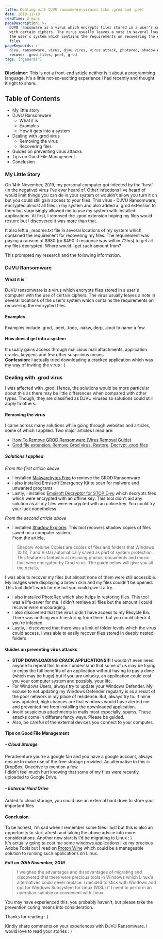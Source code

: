 ```yaml
---
title: Dealing with DJVU ransomware viruses like .grod and .peet
date: 2019-11-18
readTime: 3 mins
pageDescription: >-
  DJVU ransomware is a virus which encrypts files stored in a user's computer
  with certain ciphers. The virus usually leaves a note in several locations of
  the user's system which contains the requirements on recovering the encrypted
  files
pageKeywords: >-
  djvu, ransomware, virus, djvu virus, virus attack, photorec, shadow explorer,
  recover .grod files, peet, grod
tags: ["general"]
---
```

**Disclaimer:** This is not a front-end article neither is it about a programming language. It's a little not-so-exciting experience I had recently and thought it right to share.

## Table of Contents
- My little story
- DJVU Ransomware
  - What it is
  - Examples
  - How it gets into a system
- Dealing with .grod virus
  - Removing the virus
  - Recovering files
- Guides on preventing virus attacks
- Tips on Good File Management
- Conclusion

### My Little Story
On 14th November, 2019, my personal computer got infected by the 'best' (in the negative) virus I've ever heard of. Other infections I've heard of would limit things you can do in your system or wouldn't allow you turn it on but you could still gain access to your files.
This virus - DJVU Ransomware, encrypted almost all files in my system and also added a .grod extension to them but surprisingly allowed me to use my system with installed applications. At first, I removed the .grod extension hoping my files would restore but I discovered it was more than that.

It also left a _readme.txt file in several locations of my system which contained the requirement for recovering my files. The requirement was paying a ransom of $980 (or $490 if response was within 72hrs) to get all my files decrypted. Where would I get such amount from?

This prompted my research and the following information.

### DJVU Ransomware
#### What it is
DJVU ransomware is a virus which encrypts files stored in a user's computer with the use of certain ciphers. The virus usually leaves a note in several locations of the user's system which contains the requirements on recovering the encrypted files.

#### Examples
Examples include .grod, .peet, .toec, .nakw, derp, .coot to name a few.

#### How does it get into a system
It usually gains access through malicious mail attachments, application cracks, keygens and few other suspicious means.<br/>
**Confession:** I actually  tried downloading a cracked application which was my way of inviting the virus : (

### Dealing with .grod virus
I was affected with .grod. Hence, the solutions would be more particular about this as there may be little differences when compared with other types. Though, they are classified as DJVU viruses so solutions could still apply to others.

#### Removing the virus
I came across many solutions while going through websites and articles, some of which I applied.
Two major articles I read are:
- [How To Remove GROD Ransomware (Virus Removal Guide)](https://malwaretips.com/blogs/remove-grod-virus/)
- [Grod file extension. Remove Grod virus. Restore, Decrypt .grod files](https://www.myantispyware.com/2019/11/14/grod-file-extension-remove-grod-virus-restore-decrypt-grod-files/)

##### Solutions I applied:
_From the first article above_
- I installed [Malwarebytes Free](https://malwaretips.com/download-malwarebytes) to remove the GROD Ransomware
- I also installed [Emsisoft Emergency Kit](https://malwaretips.com/download-emsisoft) to scan for malware and unwanted programs
- Lastly, I installed [Emsisoft Decryptor for STOP Djvu](https://www.emsisoft.com/ransomware-decryption-tools/stop-djvu) which decrypts files which were encrypted with an offline key. This tool didn't aid any solution as all my files were encrypted with an online key. You could try your luck nonetheless.

_From the second article above_
- I installed [Shadow Explorer](https://www.myantispyware.com/download/shadowexplorer). This tool recovers shadow copies of files saved on a computer system. <br/>
From the article,
> Shadow Volume Copies are copies of files and folders that Windows 10 (8, 7 and Vista) automatically saved as part of system protection. This feature is fantastic at rescuing photos, documents and music that were encrypted by Grod virus. The guide below will give you all the details.

I was able to recover my files but almost none of them were still accessible. My images were displaying a brown skin and my files couldn't be opened. This tool didn't work for me but you could give it a try.
- I also installed [PhotoRec](https://www.myantispyware.com/download/photorec) which also helps in restoring files. This tool was a life-saver for me. I didn't retrieve all files but the amount I could recover were encouraging.
- I also discovered that the virus didn't have access to my Recycle Bin. There was nothing worth restoring from there, but you could check if you're infected.
- Lastly, I discovered that there was a limit of folder levels which the virus could access. I was able to easily recover files stored in deeply nested folders.

#### Guides on preventing virus attacks
- **STOP DOWNLOADING CRACK APPLICATIONS!!!** I wouldn't even need anyone to repeat this to me. I understand that some of us may be trying to enjoy the full benefits of an application without having to pay a dime (which may be huge) but if you are unlucky, an application could cost you your computer system and possibly, your life.
- For Windows Users, always try to update your Windows Defender. My excuse to not updating my Windows Defender regularly is as a result of the poor network in my place of residence. But, always try to. If mine was updated, high chances are that windows would have alerted me and prevented me from installing the downloaded application.
- Avoid suspicious attachments in mails most especially, spams. These attacks come in different fancy ways. Please be guided.
- Also, be careful of the external devices you connect to your computer.

#### Tips on Good File Management
##### - Cloud Storage
Peradventure you're a google fan and you have a google account, always ensure to make use of the free storage provided. An alternative to this is DropBox, Onedrive to mention a few.<br/>
I didn't feel much hurt knowing that some of my files were recently uploaded to Google Drive.
##### - External Hard Drive
Added to cloud storage, you could use an external hard drive to store your important files

#### Conclusion
To be honest, I'm sad when I remember some files I lost but this is also an opportunity to start afresh and taking the above advice into more considerations. Another new start is I'd be migrating to Linux : ) <br/>
It's actually going to cost me some windows applications like my precious Adobe Tools but I read on [Proton Wine](https://github.com/ValveSoftware/Proton) which could be a manageable solution to running such applications on Linux.

**_Edit on 20th November, 2019_**
> I weighed the advantages and disadvantages of migrating and discovered that there were precious tools in Windows which Linux's alternatives could never replace. I decided to stick with Windows and opt for Windows Subsystem for Linux (WSL) if I need to perform an operation suitable or convenient with Linux.

You may have experienced this, you probably haven't, but please take the prevention curing means into consideration.

Thanks for reading : )

Kindly share comments on your experiences with DJVU Ransomware. I would love to read your stories : )
